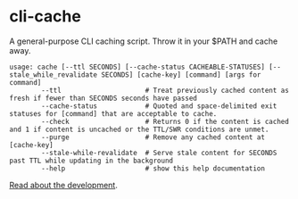 # cli-cache

A general-purpose CLI caching script. Throw it in your $PATH and cache away.

```
usage: cache [--ttl SECONDS] [--cache-status CACHEABLE-STATUSES] [--stale_while_revalidate SECONDS] [cache-key] [command] [args for command]
        --ttl                     # Treat previously cached content as fresh if fewer than SECONDS seconds have passed
        --cache-status            # Quoted and space-delimited exit statuses for [command] that are acceptable to cache.
        --check                   # Returns 0 if the content is cached and 1 if content is uncached or the TTL/SWR conditions are unmet.
        --purge                   # Remove any cached content at [cache-key]
        --stale-while-revalidate  # Serve stale content for SECONDS past TTL while updating in the background
        --help                    # show this help documentation
```

[Read about the development](https://blog.semanticart.com/tags/cli-cache/).
